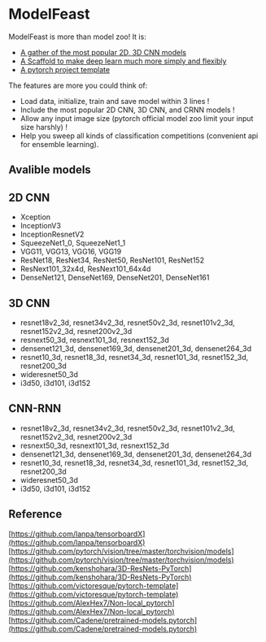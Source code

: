 # ModelFeast
ModelFeast is more than model zoo!
It is:
- [A gather of the most popular 2D, 3D CNN models](https://github.com/daili0015/ModelFeast#if-you-want-to-learn-classic-cnn-models)
- [A Scaffold to make deep learn much more simply and flexibly](https://github.com/daili0015/ModelFeast#if-you-want-to-train-model)
- [A pytorch project template](https://github.com/daili0015/ModelFeast/blob/master/template.md#if-you-want-to-use-the-pytorch-project-template)

The features are more you could think of:
- Load data, initialize, train and save model within 3 lines !
- Include the most popular 2D CNN, 3D CNN, and CRNN models !
-  Allow any input image size (pytorch official model zoo limit your input size harshly) !
- Help you sweep all kinds of classification competitions (convenient api for ensemble learning).

## Avalible models
## 2D CNN
- Xception
- InceptionV3
- InceptionResnetV2
- SqueezeNet1_0, SqueezeNet1_1
- VGG11,  VGG13, VGG16, VGG19
- ResNet18, ResNet34, ResNet50, ResNet101, ResNet152
- ResNext101_32x4d, ResNext101_64x4d
- DenseNet121, DenseNet169, DenseNet201, DenseNet161

## 3D CNN
- resnet18v2_3d, resnet34v2_3d, resnet50v2_3d, resnet101v2_3d, resnet152v2_3d, resnet200v2_3d
- resnext50_3d, resnext101_3d, resnext152_3d
- densenet121_3d, densenet169_3d, densenet201_3d, densenet264_3d
- resnet10_3d, resnet18_3d, resnet34_3d, resnet101_3d, resnet152_3d, resnet200_3d
- wideresnet50_3d
- i3d50, i3d101, i3d152

## CNN-RNN
- resnet18v2_3d, resnet34v2_3d, resnet50v2_3d, resnet101v2_3d, resnet152v2_3d, resnet200v2_3d
- resnext50_3d, resnext101_3d, resnext152_3d
- densenet121_3d, densenet169_3d, densenet201_3d, densenet264_3d
- resnet10_3d, resnet18_3d, resnet34_3d, resnet101_3d, resnet152_3d, resnet200_3d
- wideresnet50_3d
- i3d50, i3d101, i3d152


## Reference
[https://github.com/lanpa/tensorboardX](https://github.com/lanpa/tensorboardX)
[https://github.com/pytorch/vision/tree/master/torchvision/models](https://github.com/pytorch/vision/tree/master/torchvision/models)
[https://github.com/kenshohara/3D-ResNets-PyTorch](https://github.com/kenshohara/3D-ResNets-PyTorch)
[https://github.com/victoresque/pytorch-template](https://github.com/victoresque/pytorch-template)
[https://github.com/AlexHex7/Non-local_pytorch](https://github.com/AlexHex7/Non-local_pytorch)
[https://github.com/Cadene/pretrained-models.pytorch](https://github.com/Cadene/pretrained-models.pytorch)